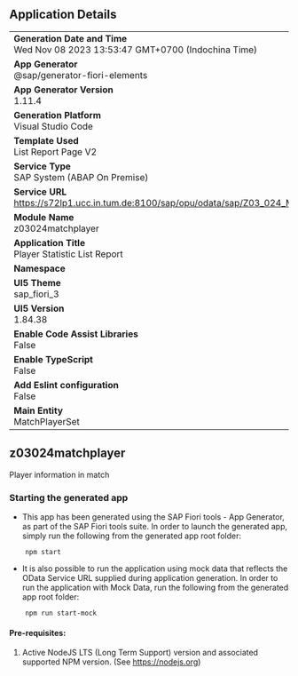 ## Application Details
|               |
| ------------- |
|**Generation Date and Time**<br>Wed Nov 08 2023 13:53:47 GMT+0700 (Indochina Time)|
|**App Generator**<br>@sap/generator-fiori-elements|
|**App Generator Version**<br>1.11.4|
|**Generation Platform**<br>Visual Studio Code|
|**Template Used**<br>List Report Page V2|
|**Service Type**<br>SAP System (ABAP On Premise)|
|**Service URL**<br>https://s72lp1.ucc.in.tum.de:8100/sap/opu/odata/sap/Z03_024_MATCHPLAYER_01_SRV
|**Module Name**<br>z03024matchplayer|
|**Application Title**<br>Player Statistic List Report|
|**Namespace**<br>|
|**UI5 Theme**<br>sap_fiori_3|
|**UI5 Version**<br>1.84.38|
|**Enable Code Assist Libraries**<br>False|
|**Enable TypeScript**<br>False|
|**Add Eslint configuration**<br>False|
|**Main Entity**<br>MatchPlayerSet|

## z03024matchplayer

Player information in match

### Starting the generated app

-   This app has been generated using the SAP Fiori tools - App Generator, as part of the SAP Fiori tools suite.  In order to launch the generated app, simply run the following from the generated app root folder:

```
    npm start
```

- It is also possible to run the application using mock data that reflects the OData Service URL supplied during application generation.  In order to run the application with Mock Data, run the following from the generated app root folder:

```
    npm run start-mock
```

#### Pre-requisites:

1. Active NodeJS LTS (Long Term Support) version and associated supported NPM version.  (See https://nodejs.org)


